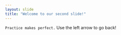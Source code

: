 ```yaml
---
layout: slide
title: "Welcome to our second slide!"
---
```

`Practice makes perfect.`
Use the left arrow to go back!
